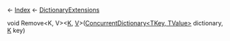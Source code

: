 ← [Index](Api-Index) ← [DictionaryExtensions](System.Collections.Generic.DictionaryExtensions)

void Remove<K, V><[K](), [V]()>([ConcurrentDictionary<TKey, TValue>](System.Collections.Concurrent.ConcurrentDictionary`2) dictionary, [K]() key)

